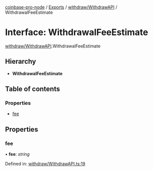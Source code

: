 [coinbase-pro-node](../../README.md) / [Exports](../../modules.md) / [withdraw/WithdrawAPI](../../modules/withdraw_withdrawapi.md) / WithdrawalFeeEstimate

# Interface: WithdrawalFeeEstimate

[withdraw/WithdrawAPI](../../modules/withdraw_withdrawapi.md).WithdrawalFeeEstimate

## Hierarchy

- **WithdrawalFeeEstimate**

## Table of contents

### Properties

- [fee](withdrawapi.withdrawalfeeestimate.md#fee)

## Properties

### fee

• **fee**: _string_

Defined in: [withdraw/WithdrawAPI.ts:19](https://github.com/bennycode/coinbase-pro-node/blob/7d07dce/src/withdraw/WithdrawAPI.ts#L19)
